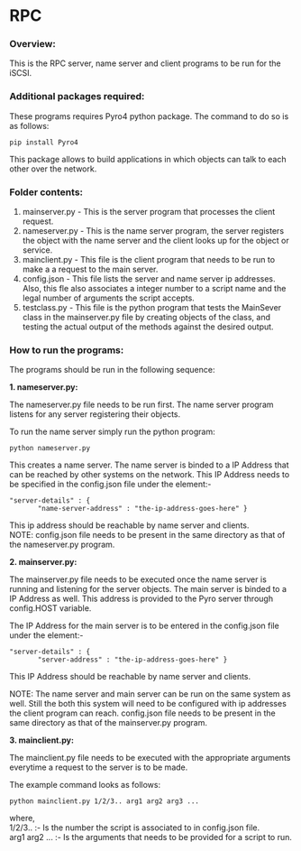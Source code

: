 # RPC

### Overview:  
This is the RPC server, name server and client programs to be run for the iSCSI.

### Additional packages required:  
These programs requires Pyro4 python package. The command to do so is as follows:  


    pip install Pyro4  

This package allows to build applications in which objects can talk to each other
over the network. 
  

### Folder contents:  
1. mainserver.py - This is the server program that processes the client request.  
2. nameserver.py - This is the name server program, the server registers the object 
                   with the name server and the client looks up for the object or
                   service.  
3. mainclient.py - This file is the client program that needs to be run to make a 
                   a request to the main server.  
4. config.json   - This file lists the server and name server ip addresses. Also, 
                   this fle also associates a integer number to a script name and 
                   the legal number of arguments the script accepts.  
5. testclass.py  - This file is the python program that tests the MainSever class
                   in the mainserver.py file by creating objects of the class, and
                   testing the actual output of the methods against the desired output.  
  
### How to run the programs:  
The programs should be run in the following sequence:  
  
**1. nameserver.py:**  
  
The nameserver.py file needs to be run first. The name server program listens for any
server registering their objects.  
  
To run the name server simply run the python program:  
  
    python nameserver.py  
  
This creates a name server. The name server is binded to a IP Address that can be reached
by other systems on the network. This IP Address needs to be specified in the config.json
file under the element:-  
  
    "server-details" : { 
           "name-server-address" : "the-ip-address-goes-here" }  
  
This ip address should be reachable by name server and clients.  
NOTE: config.json file needs to be present in the same directory as that of the nameserver.py
      program.  
  
**2. mainserver.py:**   
  
The mainserver.py file needs to be executed once the name server is running and listening for
the server objects. The main server is binded to a IP Address as well. This address is provided
to the Pyro server through config.HOST variable.  
  
The IP Address for the main server is to be entered in the config.json file under the element:-  
  
    "server-details" : {    
           "server-address" : "the-ip-address-goes-here" }    
  
This IP Address should be reachable by name server and clients.   
  
NOTE: The name server and main server can be run on the same system as well. Still the both this 
      system will need to be configured with ip addresses the client program can reach.
      config.json file needs to be present in the same directory as that of the mainserver.py
      program.  
  
**3. mainclient.py:**  
  
The mainclient.py file needs to be executed with the appropriate arguments everytime a request to
the server is to be made.  
  
The example command looks as follows:  
    
    python mainclient.py 1/2/3.. arg1 arg2 arg3 ...  
  
where,  
     1/2/3.. :- Is the number the script is associated to in config.json file.  
     arg1 arg2 ... :- Is the arguments that needs to be provided for a script to run.



